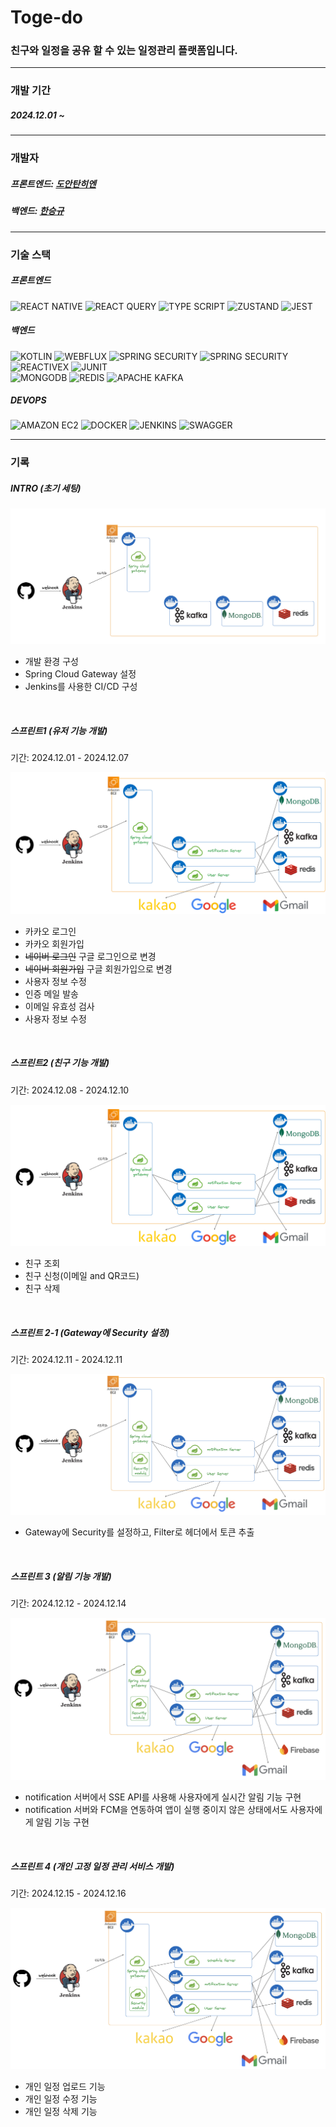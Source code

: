 # Toge-do
### 친구와 일정을 공유 할 수 있는 일정관리 플랫폼입니다.

---

### 개발 기간
##### 2024.12.01 ~

---

### 개발자
##### 프론트엔드: [도안탄히엔](https://github.com/thanhhien234)
##### 백엔드: [한승규](https://github.com/Seungkyu-Han)

---
### 기술 스택
##### 프론트엔드
<img src="https://img.shields.io/badge/React_Native-20232A?style=for-the-badge&logo=react&logoColor=61DAFB" alt="REACT NATIVE">
<img src="https://img.shields.io/badge/React_Query-FF4154?style=for-the-badge&logo=reactquery&logoColor=white" alt="REACT QUERY">
<img src="https://img.shields.io/badge/TypeScript-007ACC?style=for-the-badge&logo=typescript&logoColor=white" alt="TYPE SCRIPT">
<img src="https://img.shields.io/badge/Zustand-000000?style=for-the-badge&logo=placeholder&logoColor=white" alt="ZUSTAND">
<img src="https://img.shields.io/badge/Jest-C21325?style=for-the-badge&logo=jest&logoColor=white" alt="JEST">



##### 백엔드
<img src="https://img.shields.io/badge/kotlin-7F52FF?style=for-the-badge&logo=kotlin&logoColor=white" alt="KOTLIN">
<img src="https://img.shields.io/badge/Spring Webflux-6DB33F?style=for-the-badge&logo=Spring&logoColor=white" alt="WEBFLUX">
<img src="https://img.shields.io/badge/spring security-6DB33F?style=for-the-badge&logo=spring security&logoColor=white" alt="SPRING SECURITY">
<img src="https://img.shields.io/badge/jsonwebtokens-000000?style=for-the-badge&logo=jsonwebtokens&logoColor=white" alt="SPRING SECURITY">
<img src="https://img.shields.io/badge/reactivex-B7178C?style=for-the-badge&logo=reactivex&logoColor=white" alt="REACTIVEX">
<img src="https://img.shields.io/badge/junit5-25A162?style=for-the-badge&logo=junit5&logoColor=white" alt="JUNIT"> <br>
<img src="https://img.shields.io/badge/mongoDB-47A248?style=for-the-badge&logo=mongoDB&logoColor=white" alt="MONGODB">
<img src="https://img.shields.io/badge/redis-FF4438?style=for-the-badge&logo=redis&logoColor=white" alt="REDIS">
<img src="https://img.shields.io/badge/apache kafka-231F20?style=for-the-badge&logo=apachekafka&logoColor=white" alt="APACHE KAFKA">


##### DEVOPS
<img src="https://img.shields.io/badge/amazon ec2-FF9900?style=for-the-badge&logo=amazonec2&logoColor=white" alt="AMAZON EC2">
<img src="https://img.shields.io/badge/Docker-2496ED?style=for-the-badge&logo=Docker&logoColor=white" alt="DOCKER">
<img src="https://img.shields.io/badge/jenkins-D24939?style=for-the-badge&logo=jenkins&logoColor=white" alt="JENKINS">
<img src="https://img.shields.io/badge/swagger-85EA2D?style=for-the-badge&logo=swagger&logoColor=white" alt="SWAGGER">

---
### 기록
##### INTRO (초기 세팅)
![](image/intro.png)

- 개발 환경 구성
- Spring Cloud Gateway 설정
- Jenkins를 사용한 CI/CD 구성

<br>

##### 스프린트1 (유저 기능 개발)
기간: 2024.12.01 - 2024.12.07 

![](image/스프린트1.png)

- 카카오 로그인
- 카카오 회원가입
- ~~네이버 로그인~~ 구글 로그인으로 변경
- ~~네이버 회원가입~~ 구글 회원가입으로 변경
- 사용자 정보 수정
- 인증 메일 발송
- 이메일 유효성 검사
- 사용자 정보 수정

<br>

##### 스프린트2 (친구 기능 개발)
기간: 2024.12.08 - 2024.12.10

![](image/스프린트2.png)

- 친구 조회
- 친구 신청(이메일 and QR코드)
- 친구 삭제

<br>

##### 스프린트 2-1 (Gateway에 Security 설정)
기간: 2024.12.11 - 2024.12.11

![](image/스프린트2-1.png)

- Gateway에 Security를 설정하고, Filter로 헤더에서 토큰 추출

<br>

##### 스프린트 3 (알림 기능 개발)
기간: 2024.12.12 - 2024.12.14

![](image/스프린트3.png)

- notification 서버에서 SSE API를 사용해 사용자에게 실시간 알림 기능 구현
- notification 서버와 FCM을 연동하여 앱이 실행 중이지 않은 상태에서도 사용자에게 알림 기능 구현

<br>

##### 스프린트 4 (개인 고정 일정 관리 서비스 개발)
기간: 2024.12.15 - 2024.12.16

![](image/스프린트4.png)

- 개인 일정 업로드 기능
- 개인 일정 수정 기능
- 개인 일정 삭제 기능
